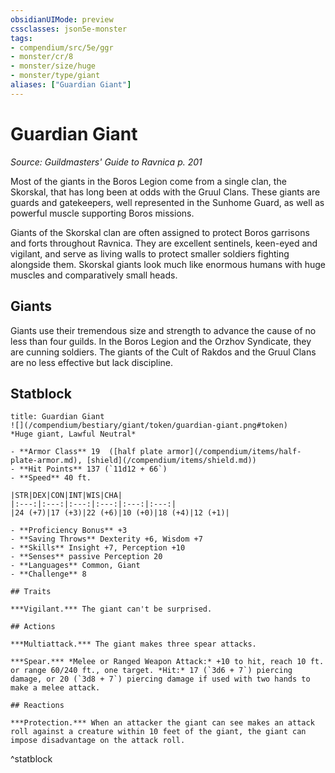 ```yaml
---
obsidianUIMode: preview
cssclasses: json5e-monster
tags:
- compendium/src/5e/ggr
- monster/cr/8
- monster/size/huge
- monster/type/giant
aliases: ["Guardian Giant"]
---
```

# Guardian Giant
*Source: Guildmasters' Guide to Ravnica p. 201*  

Most of the giants in the Boros Legion come from a single clan, the Skorskal, that has long been at odds with the Gruul Clans. These giants are guards and gatekeepers, well represented in the Sunhome Guard, as well as powerful muscle supporting Boros missions.

Giants of the Skorskal clan are often assigned to protect Boros garrisons and forts throughout Ravnica. They are excellent sentinels, keen-eyed and vigilant, and serve as living walls to protect smaller soldiers fighting alongside them. Skorskal giants look much like enormous humans with huge muscles and comparatively small heads.

## Giants

Giants use their tremendous size and strength to advance the cause of no less than four guilds. In the Boros Legion and the Orzhov Syndicate, they are cunning soldiers. The giants of the Cult of Rakdos and the Gruul Clans are no less effective but lack discipline.

## Statblock

```ad-statblock
title: Guardian Giant
![](/compendium/bestiary/giant/token/guardian-giant.png#token)
*Huge giant, Lawful Neutral*

- **Armor Class** 19  ([half plate armor](/compendium/items/half-plate-armor.md), [shield](/compendium/items/shield.md))
- **Hit Points** 137 (`11d12 + 66`)
- **Speed** 40 ft.

|STR|DEX|CON|INT|WIS|CHA|
|:---:|:---:|:---:|:---:|:---:|:---:|
|24 (+7)|17 (+3)|22 (+6)|10 (+0)|18 (+4)|12 (+1)|

- **Proficiency Bonus** +3
- **Saving Throws** Dexterity +6, Wisdom +7
- **Skills** Insight +7, Perception +10
- **Senses** passive Perception 20
- **Languages** Common, Giant
- **Challenge** 8

## Traits

***Vigilant.*** The giant can't be surprised.

## Actions

***Multiattack.*** The giant makes three spear attacks.

***Spear.*** *Melee or Ranged Weapon Attack:* +10 to hit, reach 10 ft. or range 60/240 ft., one target. *Hit:* 17 (`3d6 + 7`) piercing damage, or 20 (`3d8 + 7`) piercing damage if used with two hands to make a melee attack.

## Reactions

***Protection.*** When an attacker the giant can see makes an attack roll against a creature within 10 feet of the giant, the giant can impose disadvantage on the attack roll.
```
^statblock